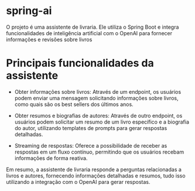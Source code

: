 # spring-ai
O projeto é uma assistente de livraria. Ele utiliza o Spring Boot e integra funcionalidades de inteligência artificial com o OpenAI para fornecer informações e revisões sobre livros

# Principais funcionalidades da assistente

* Obter informações sobre livros: Através de um endpoint, os usuários podem enviar uma mensagem solicitando informações sobre livros, como quais são os best sellers dos últimos anos.

* Obter resumos e biografias de autores: Através de outro endpoint, os usuários podem solicitar um resumo de um livro específico e a biografia do autor, utilizando templates de prompts para gerar respostas detalhadas.

* Streaming de respostas: Oferece a possibilidade de receber as respostas em um fluxo contínuo, permitindo que os usuários recebam informações de forma reativa.

 Em resumo, a assistente de livraria responde a perguntas relacionadas a livros e autores, fornecendo informações detalhadas e resumos, tudo isso utilizando a integração com o OpenAI para gerar respostas.
